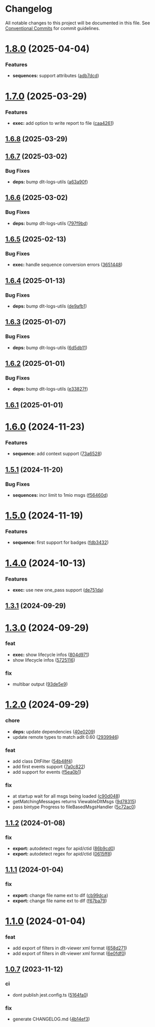 # Changelog

All notable changes to this project will be documented in this file. See 
[Conventional Commits](https://conventionalcommits.org) for commit guidelines.


# [1.8.0](https://github.com/mbehr1/fba-cli/compare/v1.7.0...v1.8.0) (2025-04-04)


### Features

* **sequences:** support attributes ([adb7dcd](https://github.com/mbehr1/fba-cli/commit/adb7dcdd4a90a6a1094a96b43741a802b44b59e2))

# [1.7.0](https://github.com/mbehr1/fba-cli/compare/v1.6.8...v1.7.0) (2025-03-29)


### Features

* **exec:** add option to write report to file ([caa4261](https://github.com/mbehr1/fba-cli/commit/caa42614880db48293ef07942966ecb77f32b9bb))

## [1.6.8](https://github.com/mbehr1/fba-cli/compare/v1.6.7...v1.6.8) (2025-03-29)

## [1.6.7](https://github.com/mbehr1/fba-cli/compare/v1.6.6...v1.6.7) (2025-03-02)


### Bug Fixes

* **deps:** bump dlt-logs-utils ([a63a90f](https://github.com/mbehr1/fba-cli/commit/a63a90f4849d282aed1786cfa482702f0261983d))

## [1.6.6](https://github.com/mbehr1/fba-cli/compare/v1.6.5...v1.6.6) (2025-03-02)


### Bug Fixes

* **deps:** bump dlt-logs-utils ([797f9bd](https://github.com/mbehr1/fba-cli/commit/797f9bd7dc2b2afc3ecf5a21601730f7b7cddc7d))

## [1.6.5](https://github.com/mbehr1/fba-cli/compare/v1.6.4...v1.6.5) (2025-02-13)


### Bug Fixes

* **exec:** handle sequence conversion errors ([3651448](https://github.com/mbehr1/fba-cli/commit/3651448f6d42329c1ec7f7957378d800c38d61ce))

## [1.6.4](https://github.com/mbehr1/fba-cli/compare/v1.6.3...v1.6.4) (2025-01-13)


### Bug Fixes

* **deps:** bump dlt-logs-utils ([de9afb1](https://github.com/mbehr1/fba-cli/commit/de9afb165aec4009eb864aabe49fb7945e2e2f46))

## [1.6.3](https://github.com/mbehr1/fba-cli/compare/v1.6.2...v1.6.3) (2025-01-07)


### Bug Fixes

* **deps:** bump dlt-logs-utils ([6d5db11](https://github.com/mbehr1/fba-cli/commit/6d5db118afa3512470e80a428309fd756c972cfd))

## [1.6.2](https://github.com/mbehr1/fba-cli/compare/v1.6.1...v1.6.2) (2025-01-01)


### Bug Fixes

* **deps:** bump dlt-logs-utils ([e33827f](https://github.com/mbehr1/fba-cli/commit/e33827f47bd5393e24e6d44a42092a21ab96fec0))

## [1.6.1](https://github.com/mbehr1/fba-cli/compare/v1.6.0...v1.6.1) (2025-01-01)

# [1.6.0](https://github.com/mbehr1/fba-cli/compare/v1.5.1...v1.6.0) (2024-11-23)


### Features

* **sequence:** add context support ([73a6528](https://github.com/mbehr1/fba-cli/commit/73a6528a2854c1f8a72374d5802a7cc245982143))

## [1.5.1](https://github.com/mbehr1/fba-cli/compare/v1.5.0...v1.5.1) (2024-11-20)


### Bug Fixes

* **sequences:** incr limit to 1mio msgs ([f56460d](https://github.com/mbehr1/fba-cli/commit/f56460d4fcdfefdabe6b497bb385d159897214cf))

# [1.5.0](https://github.com/mbehr1/fba-cli/compare/v1.4.0...v1.5.0) (2024-11-19)


### Features

* **sequence:** first support for badges ([fdb3432](https://github.com/mbehr1/fba-cli/commit/fdb3432d287d668fb1f8d0beb117c796097505f4))

# [1.4.0](https://github.com/mbehr1/fba-cli/compare/v1.3.1...v1.4.0) (2024-10-13)


### Features

* **exec:** use new one_pass support ([de751da](https://github.com/mbehr1/fba-cli/commit/de751da98b37d85d3f531fca007e55cb88deaed4))

## [1.3.1](https://github.com/mbehr1/fba-cli/compare/v1.3.0...v1.3.1) (2024-09-29)

# [1.3.0](https://github.com/mbehr1/fba-cli/compare/v1.2.0...v1.3.0) (2024-09-29)


### feat

* **exec:** show lifecycle infos ([804d971](https://github.com/mbehr1/fba-cli/commit/804d9717e3fdc28e55bd555d8cebbb8a35b4c4b6))
* show lifecycle infos ([5725116](https://github.com/mbehr1/fba-cli/commit/5725116748ac7a890e12f023b6f097c85a6c80e6))


### fix

* multibar output ([93de5e9](https://github.com/mbehr1/fba-cli/commit/93de5e9e8af725c962fbf2eb7dd81d044a3d6700))

# [1.2.0](https://github.com/mbehr1/fba-cli/compare/v1.1.2...v1.2.0) (2024-09-29)


### chore

* **deps:** update dependencies ([40e0209](https://github.com/mbehr1/fba-cli/commit/40e02097eee5331c521a531b09ccbb1cd521181c))
* update remote types to match adlt 0.60 ([2939946](https://github.com/mbehr1/fba-cli/commit/29399463ab4b89307f42837ee5e83c983e0d8272))


### feat

* add class DltFilter ([54b48f4](https://github.com/mbehr1/fba-cli/commit/54b48f40a6a3d8ff42c3904eac33a27bb897fa99))
* add first events support ([7a0c822](https://github.com/mbehr1/fba-cli/commit/7a0c822c1edc73f8776d929b006b4e3f4c0e3cf6))
* add support for events ([f5ea0b1](https://github.com/mbehr1/fba-cli/commit/f5ea0b1b238e45d62b12d2e37c3f56de3f4b6adb))


### fix

* at startup wait for all msgs being loaded ([c90d048](https://github.com/mbehr1/fba-cli/commit/c90d048f85c519ba046500b3dedfeaf15acb38b6))
* getMatchingMessages returns ViewableDltMsgs ([9d78315](https://github.com/mbehr1/fba-cli/commit/9d7831567b9642e33609d10b1b1e9ba538f63ee3))
* pass bintype Progress to fileBasedMsgsHandler ([5c72ac0](https://github.com/mbehr1/fba-cli/commit/5c72ac0b9a973c2ab42e6f6000af3860cfb53ef7))

## [1.1.2](https://github.com/mbehr1/fba-cli/compare/v1.1.1...v1.1.2) (2024-01-08)


### fix

* **export:** autodetect regex for apid/ctid ([86b9cd0](https://github.com/mbehr1/fba-cli/commit/86b9cd0b3661decaba172763260ac9b64c8e02ad))
* **export:** autodetect regex for apid/ctid ([0615ff8](https://github.com/mbehr1/fba-cli/commit/0615ff8d95b394d3fd6bf466dd84ae072b614d1a))

## [1.1.1](https://github.com/mbehr1/fba-cli/compare/v1.1.0...v1.1.1) (2024-01-04)


### fix

* **export:** change file name ext to dlf ([cb99dca](https://github.com/mbehr1/fba-cli/commit/cb99dcaa9ac38e8269e5bdd67c9f9d5da3b7f065))
* **export:** change file name ext to dlf ([f67ba79](https://github.com/mbehr1/fba-cli/commit/f67ba799250ca0529257b26baea3cbde80f814f1))

# [1.1.0](https://github.com/mbehr1/fba-cli/compare/v1.0.7...v1.1.0) (2024-01-04)


### feat

* add export of filters in dlt-viewer xml format ([658d271](https://github.com/mbehr1/fba-cli/commit/658d2710422f015bad38e8296345dc0d76df6053))
* add export of filters in dlt-viewer xml format ([6e0fdf0](https://github.com/mbehr1/fba-cli/commit/6e0fdf0343f93687d001be8e55ede44640cd4dc4))

## [1.0.7](https://github.com/mbehr1/fba-cli/compare/v1.0.6...v1.0.7) (2023-11-12)


### ci

* dont publish jest.config.ts ([5164fa0](https://github.com/mbehr1/fba-cli/commit/5164fa072ca56b66e9c4df1a4828f0b9b78ea78c))


### fix

* generate CHANGELOG.md ([4b14ef3](https://github.com/mbehr1/fba-cli/commit/4b14ef3af4a79bcb17abca61ea6bd0dba199c8d1))
